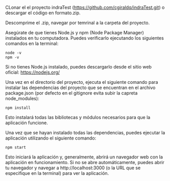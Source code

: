 CLonar el el proyecto indraTest (https://github.com/cgiraldq/indraTest.git) o descargar el código en formato.zip.

Descomprime el .zip, navegar por temrinal a la carpeta del proyecto.

Asegúrate de que tienes Node.js y npm (Node Package Manager) instalados en tu computadora. Puedes verificarlo ejecutando los siguientes comandos en la terminal:

    node -v
    npm -v

Si no tienes Node.js instalado, puedes descargarlo desde el sitio web oficial: https://nodejs.org/

Una vez en el directorio del proyecto, ejecuta el siguiente comando para instalar las dependencias del proyecto que se encuentran en el archivo package.json (por defecto en el gitignore evita subir la capreta node_modules):

    npm install
    
Esto instalará todas las bibliotecas y módulos necesarios para que la aplicación funcione.

Una vez que se hayan instalado todas las dependencias, puedes ejecutar la aplicación utilizando el siguiente comando:

    npm start
    
Esto iniciará la aplicación y, generalmente, abrirá un navegador web con la aplicación en funcionamiento. Si no se abre automáticamente, puedes abrir tu navegador y navegar a http://localhost:3000 (o la URL que se especifique en la terminal) para ver la aplicación.







